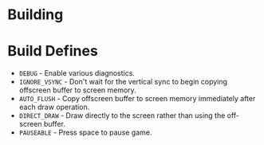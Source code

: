 # Building

# Build Defines

* `DEBUG` - Enable various diagnostics.
* `IGNORE_VSYNC` - Don't wait for the vertical sync to begin copying offscreen buffer to screen memory.
* `AUTO_FLUSH` - Copy offscreen buffer to screen memory immediately after each draw operation.
* `DIRECT_DRAW` - Draw directly to the screen rather than using the off-screen buffer.    
* `PAUSEABLE` - Press space to pause game.